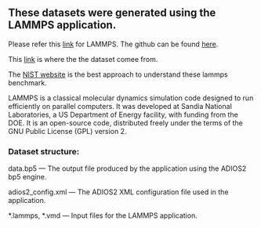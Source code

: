## These datasets were generated using the LAMMPS application.
Please refer this [link](https://www.lammps.org/#gsc.tab=0) for LAMMPS.
The github can be found [here](https://github.com/lammps/lammps).

This [link](https://github.com/simongravelle/lammps-input-files?tab=readme-ov-file) is where the the dataset comee from.  

The [NIST website](https://www.nist.gov/programs-projects/nist-standard-reference-simulation-website) is the best approach to understand these lammps benchmark.

LAMMPS is a classical molecular dynamics simulation code designed to
run efficiently on parallel computers.  It was developed at Sandia
National Laboratories, a US Department of Energy facility, with
funding from the DOE.  It is an open-source code, distributed freely
under the terms of the GNU Public License (GPL) version 2.


### Dataset structure:

data.bp5 — The output file produced by the application using the ADIOS2 bp5 engine.

adios2_config.xml — The ADIOS2 XML configuration file used in the application.

*.lammps, *.vmd — Input files for the LAMMPS application.
